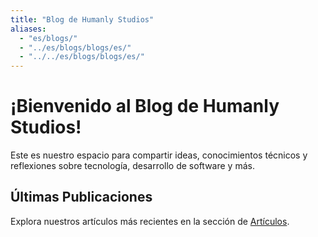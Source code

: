 ```yaml
---
title: "Blog de Humanly Studios"
aliases:
  - "es/blogs/"
  - "../es/blogs/blogs/es/"
  - "../../es/blogs/blogs/es/"
---
```


# ¡Bienvenido al Blog de Humanly Studios!

Este es nuestro espacio para compartir ideas, conocimientos técnicos y reflexiones sobre tecnología, desarrollo de software y más.

## Últimas Publicaciones

Explora nuestros artículos más recientes en la sección de [Artículos](/posts/).
